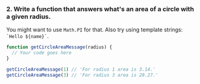 ### 2. Write a function that answers what's an area of a circle with a given radius.
You might want to use `Math.PI` for that. Also try using template strings: `` `Hello ${name}` ``.
```js
function getCircleAreaMessage(radius) {
  // Your code goes here
}

getCircleAreaMessage(1) // 'For radius 1 area is 3.14.'
getCircleAreaMessage(3) // 'For radius 3 area is 28.27.'
```
